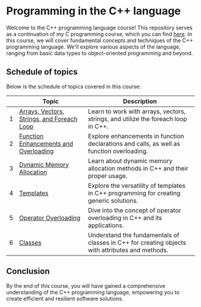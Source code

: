 # Programming in the C++ language
Welcome to the C++ programming language course! This repository serves as a continuation of my C programming course, which you can find [here](https://github.com/profjuvii/c-course). In this course, we will cover fundamental concepts and techniques of the C++ programming language. We'll explore various aspects of the language, ranging from basic data types to object-oriented programming and beyond.

## Schedule of topics
Below is the schedule of topics covered in this course:

|   | Topic                                                  | Description                                                                                      |
|:-:|--------------------------------------------------------|--------------------------------------------------------------------------------------------------|
| 1 | [Arrays, Vectors, Strings, and Foreach Loop](projects/pj01) | Learn to work with arrays, vectors, strings, and utilize the foreach loop in C++.               |
| 2 | [Function Enhancements and Overloading](projects/pj02) | Explore enhancements in function declarations and calls, as well as function overloading.        |
| 3 | [Dynamic Memory Allocation](projects/pj03)             | Learn about dynamic memory allocation methods in C++ and their proper usage.                     |
| 4 | [Templates](projects/pj04)                             | Explore the versatility of templates in C++ programming for creating generic solutions.          |
| 5 | [Operator Overloading](projects/pj05)                  | Dive into the concept of operator overloading in C++ and its applications.                       |
| 6 | [Classes](projects/pj06)                               | Understand the fundamentals of classes in C++ for creating objects with attributes and methods.  |

## Conclusion
By the end of this course, you will have gained a comprehensive understanding of the C++ programming language, empowering you to create efficient and resilient software solutions.
